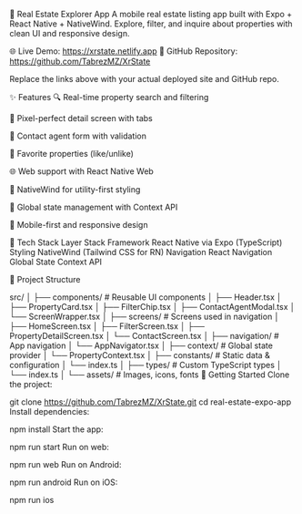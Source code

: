 🏡 Real Estate Explorer App
A  mobile real estate listing app built with Expo + React Native + NativeWind. Explore, filter, and inquire about properties with clean UI and responsive design.

🌐 Live Demo: https://xrstate.netlify.app
📁 GitHub Repository: https://github.com/TabrezMZ/XrState

Replace the links above with your actual deployed site and GitHub repo.

✨ Features
🔍 Real-time property search and filtering

📄 Pixel-perfect detail screen with tabs

💬 Contact agent form with validation

💚 Favorite properties (like/unlike)

🌐 Web support with React Native Web

🎨 NativeWind for utility-first styling

🔄 Global state management with Context API

📱 Mobile-first and responsive design

🧱 Tech Stack
Layer	Stack
Framework	React Native via Expo (TypeScript)
Styling	NativeWind (Tailwind CSS for RN)
Navigation	React Navigation
Global State	Context API

📁 Project Structure

src/
│
├── components/             # Reusable UI components
│   ├── Header.tsx
│   ├── PropertyCard.tsx
│   ├── FilterChip.tsx
│   ├── ContactAgentModal.tsx
│   └── ScreenWrapper.tsx
│
├── screens/                # Screens used in navigation
│   ├── HomeScreen.tsx
│   ├── FilterScreen.tsx
│   ├── PropertyDetailScreen.tsx
│   └── ContactScreen.tsx
│
├── navigation/             # App navigation
│   └── AppNavigator.tsx
│
├── context/                # Global state provider
│   └── PropertyContext.tsx
│
├── constants/              # Static data & configuration
│   └── index.ts
│
├── types/                  # Custom TypeScript types
│   └── index.ts
│
└── assets/                 # Images, icons, fonts
🚀 Getting Started
Clone the project:


git clone https://github.com/TabrezMZ/XrState.git
cd real-estate-expo-app
Install dependencies:


npm install
Start the app:


npm run start
Run on web:


npm run web
Run on Android:


npm run android
Run on iOS:

npm run ios
